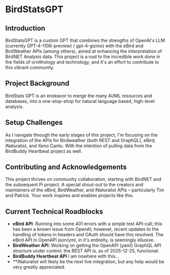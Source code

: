 # BirdStatsGPT

## Introduction
BirdStatsGPT is a custom GPT that combines the strengths of OpenAI's LLM (currently GPT-4-1106-preview)  / gpt-4-gizmo) with the eBird and BirdWeather APIs (among others), aimed at enhancing the interpretation of BirdNET Analysis data. This project is a nod to the incredible work done in the fields of ornithology and technology, and it's an effort to contribute to this vibrant community.


## Project Background
BirdStats GPT is an endeavor to merge the many AI/ML resources and databases, into a one-stop-shop for natural language based, high-level analysis.

## Setup Challenges
As I navigate through the early stages of this project, I'm focusing on the integration of the APIs for Birdweather (both REST and GraphQL), eBird, iNaturalist, and Xeno Cantu. With the intention of pulling data from the BirdBuddy Heartbeat project as well.  

## Contributing and Acknowledgements
This project thrives on community collaboration, starting with BirdNET and the subsequent Pi project.  A special shout-out to the creators and maintainers of the eBird, BirdWeather, and iNaturalist APIs – particularly Tim and Patrick. Your work inspires and enables projects like this.

## Current Technical Roadblocks
- **eBird API**: Running into some 401 errors with a simple test API-call; this has been a known issue from OpenAI; however, recent updates to the handling of tokens in headers and OAuth should have this resolved. The eBird API in OpenAPI json/yml, in it's entireity, is seemingly ellusive. 
- **BirdWeather API**: Working on getting the OpenAPI (yaml) GraphQL API structure under control; the REST API is, as of 2025-12-25, functional.
- **BirdBuddy Heartbeat API** I am nowhere with this...
- **iNaturalist will likely be the next live integration, but any help would be very greatly appreciated. 


